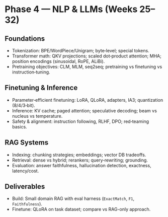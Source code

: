 # Phase 4 — NLP & LLMs (Weeks 25–32)

## Foundations
- Tokenization: BPE/WordPiece/Unigram; byte‑level; special tokens.
- Transformer math: QKV projections; scaled dot‑product attention; MHA; position encodings (sinusoidal, RoPE, ALiBi).
- Pretraining objectives: CLM, MLM, seq2seq; pretraining vs finetuning vs instruction‑tuning.

## Finetuning & Inference
- Parameter‑efficient finetuning: LoRA, QLoRA, adapters, IA3; quantization (8/4/3‑bit).
- Inference: KV cache; paged attention; speculative decoding; beam vs nucleus vs temperature.
- Safety & alignment: instruction following, RLHF, DPO; red‑teaming basics.

## RAG Systems
- Indexing: chunking strategies; embeddings; vector DB tradeoffs.
- Retrieval: dense vs hybrid; rerankers; query‑rewriting; grounding.
- Evaluation: answer faithfulness, hallucination detection, exactness, latency/cost.

## Deliverables
- Build: Small domain RAG with eval harness (`ExactMatch`, `F1`, `Faithfulness`).
- Finetune: QLoRA on task dataset; compare vs RAG-only approach.
